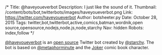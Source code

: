 /*
Title: @haveyoueverbot
Description: I just like the sound of it.
Thumbnail: /content/bots/bot,twitterbots/images/haveyoueverbot.png
Link: https://twitter.com/haveyoueverbot
Author: botsheeter.py
Date: October 28, 2015
Tags: twitter,bot,twitterbot,active,comics,batman,wordnik,open source,opensource,nodejs,node.js,node,starchy
Nav: hidden
Robots: index,follow
*/

[@haveyoueverbot](https://twitter.com/haveyoueverbot) is an [open source](https://github.com/starchy/haveyoueverbot) Twitter bot created by [@starchy](https://twitter.com/starchy). The bot is based on [@metaphorminute](https://twitter.com/metaphorminute) and the [Joker](https://en.wikipedia.org/wiki/Joker_(comics)) comic book character. 

